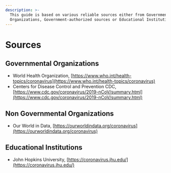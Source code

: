 ```yaml
---
description: >-
  This guide is based on various reliable sources either from Governmental
  Organizations, Government-authorized sources or Educational Institutions.
---
```


# Sources

## Governmental Organizations

* World Health Organization, [https://www.who.int/health-topics/coronavirus](https://www.who.int/health-topics/coronavirus)
* Centers for Disease Control and Prevention CDC, [https://www.cdc.gov/coronavirus/2019-nCoV/summary.html](https://www.cdc.gov/coronavirus/2019-nCoV/summary.html)

## Non Governmental Organizations

* Our World in Data, [https://ourworldindata.org/coronavirus](https://ourworldindata.org/coronavirus)

## Educational Institutions

* John Hopkins University, [https://coronavirus.jhu.edu/](https://coronavirus.jhu.edu/)

